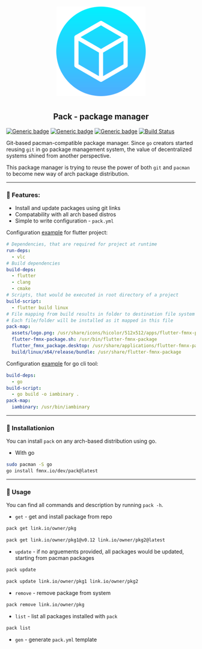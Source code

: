 <p align="center">
<img style="align: center; padding-left: 10px; padding-right: 10px; padding-bottom: 10px;" width="238px" height="238px" src="./logo.png" />
</p>

<h2 align="center">Pack - package manager</h2>

[![Generic badge](https://img.shields.io/badge/LICENSE-GPL-orange.svg)](https://fmnx.io/dev/pack/src/branch/main/LICENSE)
[![Generic badge](https://img.shields.io/badge/GITEA-REPO-blue.svg)](https://fmnx.io/dev/pack)
[![Generic badge](https://img.shields.io/badge/GITHUB-REPO-white.svg)](https://github.com/fmnx-io/pack)
[![Build Status](https://ci.fmnx.io/api/badges/dev/repo/status.svg)](https://ci.fmnx.io/dev/pack)

Git-based pacman-compatible package manager. Since `go` creators started reusing `git` in go package management system, the value of decentralized systems shined from another perspective.

This package manager is trying to reuse the power of both `git` and `pacman` to become new way of arch package distribution.

---

### 🚀 Features:

- Install and update packages using git links
- Compatability with all arch based distros
- Simple to write configuration - `pack.yml`

Configuration [example](add_fl_tmp_link) for flutter project:

```yml
# Dependencies, that are required for project at runtime
run-deps:
  - vlc
# Build dependencies
build-deps:
  - flutter
  - clang
  - cmake
# Scripts, that would be executed in root directory of a project
build-script:
  - flutter build linux
# File mapping from build results in folder to destination file system
# Each file/folder will be installed as it mapped in this file
pack-map:
  assets/logo.png: /usr/share/icons/hicolor/512x512/apps/flutter-fmnx-package.png
  flutter-fmnx-package.sh: /usr/bin/flutter-fmnx-package
  flutter_fmnx_package.desktop: /usr/share/applications/flutter-fmnx-package.desktop
  build/linux/x64/release/bundle: /usr/share/flutter-fmnx-package
```

Configuration [example](add_fl_tmp_link) for go cli tool:

```yml
build-deps:
  - go
build-script:
  - go build -o iambinary .
pack-map:
  iambinary: /usr/bin/iambinary
```

---

### 💾 Installationion

You can install `pack` on any arch-based distribution using go.

- With go

```sh
sudo pacman -S go
go install fmnx.io/dev/pack@latest
```

---

### 📄 Usage

You can find all commands and description by running `pack -h`.

- `get` - get and install package from repo

```sh
pack get link.io/owner/pkg
```

```sh
pack get link.io/owner/pkg1@v0.12 link.io/owner/pkg2@latest
```

- `update` - if no arguements provided, all packages would be updated, starting from pacman packages

```sh
pack update
```

```sh
pack update link.io/owner/pkg1 link.io/owner/pkg2
```

- `remove` - remove package from system

```sh
pack remove link.io/owner/pkg
```

- `list` - list all packages installed with `pack`

```sh
pack list
```

- `gen` - generate `pack.yml` template

